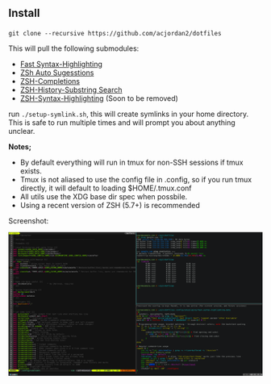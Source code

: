 ## Install

`git clone --recursive https://github.com/acjordan2/dotfiles`

This will pull the following submodules:

- [Fast Syntax-Highlighting](https://github.com/zdharma/fast-syntax-highlighting)
- [ZSh Auto Sugesstions](https://github.com/zsh-users/zsh-autosuggestions)
- [ZSH-Completions](https://github.com/zsh-users/zsh-completions)
- [ZSH-History-Substring Search](https://github.com/zsh-users/zsh-history-substring-search)
- [ZSH-Syntax-Highlighting](https://github.com/zsh-users/zsh-syntax-highlighting) (Soon to be removed)

run `./setup-symlink.sh`, this will create symlinks in your home directory. This is safe to run multiple times and will prompt you about anything unclear. 

**Notes;**

- By default everything will run in tmux for non-SSH sessions if tmux exists.
- Tmux is not aliased to use the config file in .config, so if you run tmux directly, it will default to loading $HOME/.tmux.conf
- All utils use the XDG base dir spec when possbile. 
- Using a recent version of ZSH (5.7+) is recommended

Screenshot:

![](./screenshot.png)

